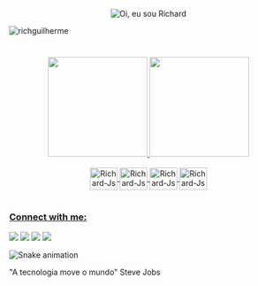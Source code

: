 <p align="center">
  <img src="https://github.com/RichGuilherme/RichGuilherme/blob/main/assets/ezgif.com-gif-maker.gif" alt="Oi, eu sou Richard">
</p>

<p align="left"> <img src="https://komarev.com/ghpvc/?username=richguilherme&label=Profile%20views&color=0e75b6&style=flat" alt="richguilherme" /> </p>

#

<div align="center">
  <a href="https://github.com/RichGuilherme">
  <img height="180em" src="https://github-readme-stats.vercel.app/api?username=RichGuilherme&show_icons=true&theme=radical&include_all_commits=true&count_private=true"/>
  <img height="180em" src="https://github-readme-stats.vercel.app/api/top-langs/?username=RichGuilherme&layout=compact&langs_count=7&theme=radical"/>
</div>
<div align="center" style="display: inline_block"><br> 
<img align="center" alt="Richard-Js" height="40" width="50"src="https://cdn.jsdelivr.net/gh/devicons/devicon/icons/javascript/javascript-original.svg" />
<img align="center" alt="Richard-Js" height="40" width="50"src="https://cdn.jsdelivr.net/gh/devicons/devicon/icons/css3/css3-original-wordmark.svg" />  
<img align="center" alt="Richard-Js" height="40" width="50"src="https://cdn.jsdelivr.net/gh/devicons/devicon/icons/html5/html5-original-wordmark.svg" />
<img align="center" alt="Richard-Js" height="40" width="50"src="https://cdn.jsdelivr.net/gh/devicons/devicon/icons/git/git-original.svg" />
</div>
  
#          
<div>            
<h3 align="left">Connect with me:</h3>
<a href="https://www.instagram.com/richard_guilh/"target="_blank"><img src="https://img.shields.io/badge/-Instagram-%23E4405F?style=for-the-badge&logo=instagram&logoColor=white" target="_blank"></a>
<a href ="mailto:richardbold.rg@gmail.com"target="_blank"><img src="https://img.shields.io/badge/-Gmail-%23333?style=for-the-badge&logo=gmail&logoColor=white" target="_blank"></a>
<a href="https://www.linkedin.com/in/richard-guilherme-396886228/" target="_blank"><img src="https://img.shields.io/badge/-LinkedIn-%230077B5?style=for-the-badge&logo=linkedin&logoColor=white" target="_blank"></a> 
<a href="https://www.udemy.com/user/richard-guilherme-afonso-silva/" target="_blank"><img src="https://img.shields.io/badge/Udemy-EC5252?style=for-the-badge&logo=Udemy&logoColor=white" targe="_blank"></a>

![Snake animation](https://github.com/RichGuilherme/RichGuilherme/blob/output/github-contribution-grid-snake.svg)
</div>
"A tecnologia move o mundo" Steve Jobs 

